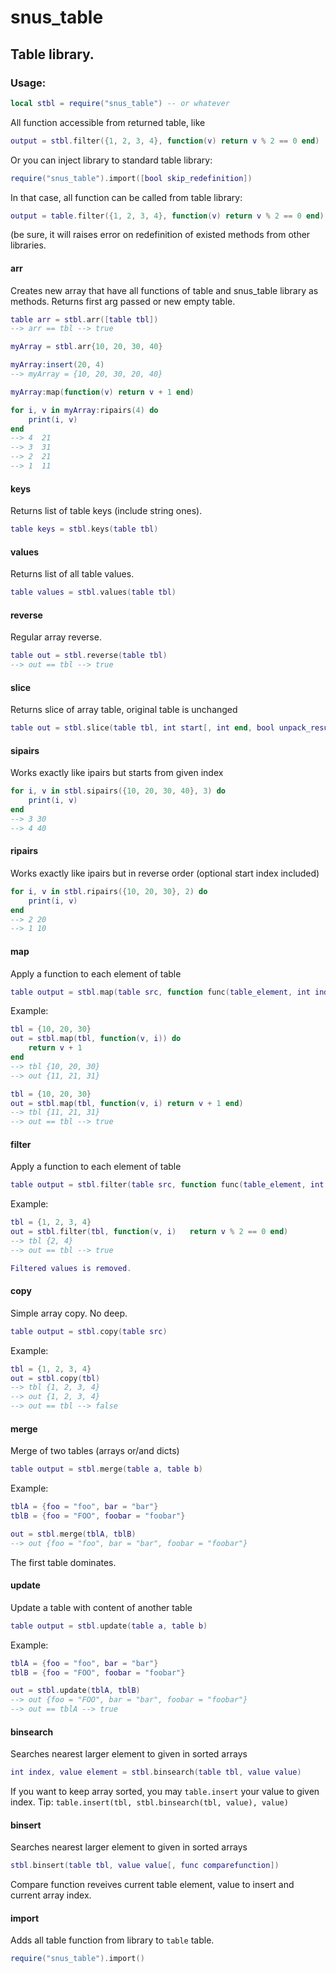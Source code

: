 
# snus_table
## Table library.
### Usage:

```lua
local stbl = require("snus_table") -- or whatever
````

All function accessible from returned table, like

```lua
output = stbl.filter({1, 2, 3, 4}, function(v) return v % 2 == 0 end)
```

Or you can inject library to standard table library:

```lua
require("snus_table").import([bool skip_redefinition])
```

In that case, all function can be called from table library:

```lua
output = table.filter({1, 2, 3, 4}, function(v) return v % 2 == 0 end)
```

(be sure, it will raises error on redefinition of existed methods from other libraries.


#### arr
Creates new array that have all functions of table and snus_table library as methods. Returns first arg passed or new empty table.
```lua
table arr = stbl.arr([table tbl])
--> arr == tbl --> true
```

```lua
myArray = stbl.arr{10, 20, 30, 40}

myArray:insert(20, 4)
--> myArray = {10, 20, 30, 20, 40}

myArray:map(function(v) return v + 1 end)

for i, v in myArray:ripairs(4) do
	print(i, v)
end
--> 4  21
--> 3  31
--> 2  21
--> 1  11
```


#### keys
Returns list of table keys (include string ones).

```lua
table keys = stbl.keys(table tbl)
```


#### values
Returns list of all table values.

```lua
table values = stbl.values(table tbl)
```


#### reverse
Regular array reverse.

```lua
table out = stbl.reverse(table tbl)
--> out == tbl --> true
```


#### slice
Returns slice of array table, original table is unchanged
```lua
table out = stbl.slice(table tbl, int start[, int end, bool unpack_result])
```


#### sipairs
Works exactly like ipairs but starts from given index

```lua
for i, v in stbl.sipairs({10, 20, 30, 40}, 3) do
	print(i, v)
end
--> 3 30
--> 4 40
```


#### ripairs
Works exactly like ipairs but in reverse order (optional start index included)

```lua
for i, v in stbl.ripairs({10, 20, 30}, 2) do
	print(i, v)
end
--> 2 20
--> 1 10
```


#### map
Apply a function to each element of table
```lua
table output = stbl.map(table src, function func(table_element, int index, table src), bool apply_in_place)
```

Example:
```lua
tbl = {10, 20, 30}
out = stbl.map(tbl, function(v, i)) do
	return v + 1
end
--> tbl {10, 20, 30}
--> out {11, 21, 31}

tbl = {10, 20, 30}
out = stbl.map(tbl, function(v, i) return v + 1 end)
--> tbl {11, 21, 31}
--> out == tbl --> true
```


#### filter
Apply a function to each element of table
```lua
table output = stbl.filter(table src, function func(table_element, int index, table src))
```

Example:
```lua
tbl = {1, 2, 3, 4}
out = stbl.filter(tbl, function(v, i)	return v % 2 == 0 end)
--> tbl {2, 4}
--> out == tbl --> true

Filtered values is removed.
```


#### copy
Simple array copy. No deep.
```lua
table output = stbl.copy(table src)
```

Example:
```lua
tbl = {1, 2, 3, 4}
out = stbl.copy(tbl)
--> tbl {1, 2, 3, 4}
--> out {1, 2, 3, 4}
--> out == tbl --> false
```


#### merge
Merge of two tables (arrays or/and dicts)
```lua
table output = stbl.merge(table a, table b)
```

Example:
```lua
tblA = {foo = "foo", bar = "bar"}
tblB = {foo = "FOO", foobar = "foobar"}

out = stbl.merge(tblA, tblB)
--> out {foo = "foo", bar = "bar", foobar = "foobar"}
```
The first table dominates.


#### update
Update a table with content of another table
```lua
table output = stbl.update(table a, table b)
```

Example:
```lua
tblA = {foo = "foo", bar = "bar"}
tblB = {foo = "FOO", foobar = "foobar"}

out = stbl.update(tblA, tblB)
--> out {foo = "FOO", bar = "bar", foobar = "foobar"}
--> out == tblA --> true
```


#### binsearch
Searches nearest larger element to given in sorted arrays
```lua
int index, value element = stbl.binsearch(table tbl, value value)
```

If you want to keep array sorted, you may `table.insert` your value to given index.
Tip: `table.insert(tbl, stbl.binsearch(tbl, value), value)`


#### binsert
Searches nearest larger element to given in sorted arrays
```lua
stbl.binsert(table tbl, value value[, func comparefunction])
```

Compare function reveives current table element, value to insert and current array index.


#### import
Adds all table function from library to `table` table.
```lua
require("snus_table").import()
```

